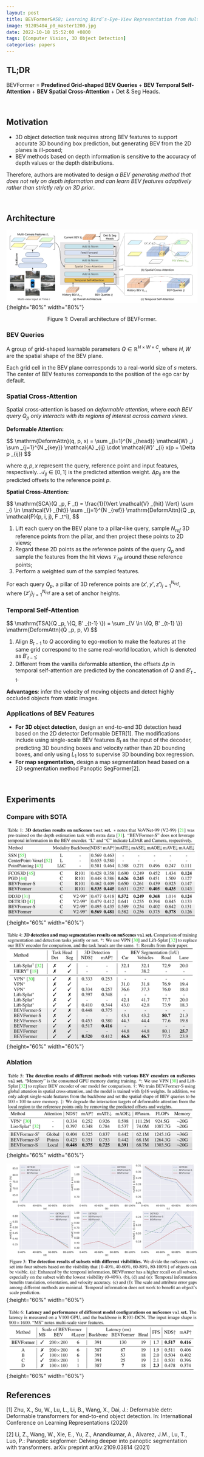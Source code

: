 ```yaml
---
layout: post
title: BEVFormer&#58; Learning Bird’s-Eye-View Representation from Multi-Camera Images via Spatiotemporal Transformers
image: 91205404_p0_master1200.jpg
date: 2022-10-18 15:52:00 +0800
tags: [Computer Vision, 3D Object Detection]
categories: papers
---
```


## TL;DR
BEVFormer = **Predefined Grid-shaped BEV Queries** + **BEV Temporal Self-Attention** + **BEV Spatial Cross-Attention** + Det & Seg Heads.

<br/>

## Motivation
- 3D object detection task requires strong BEV features to support accurate 3D bounding box prediction, but generating BEV from the 2D planes is ill-posed;
- BEV methods based on depth information is sensitive to the accuracy of depth values or the depth distributions.

Therefore, authors are motivated to design *a BEV generating method that does not rely on depth information and can learn BEV features adaptively rather than strictly rely on 3D prior*.

<br/>

## Architecture

![](https://github.com/Zanue/Zanue.github.io/raw/main/images/blog_img/bevformer/bevformer-framework.jpg){:height="80%" width="80%"}  
<center style="font-size:14px">Figure 1: Overall architecture of BEVFormer.</center> 


### BEV Queries
A group of grid-shaped learnable parameters $Q \in \mathbb{R}^{H \times W \times C}$, where $H, W$ are the spatial shape of the BEV plane.

Each grid cell in the BEV plane corresponds to a real-world size of $s$ meters. The center of BEV features corresponds to the position of the ego car by default.

### Spatial Cross-Attention
Spatial cross-attention is based on *deformable attention*, where *each BEV query $Q _p$ only interacts with its regions of interest across camera views*.

**Deformable Attention:**

<p>
$$
\mathrm{DeformAttn}(q, p, x) = \sum _{i=1}^{N _{head}} \mathcal{W} _i \sum _{j=1}^{N _{key}} \mathcal{A} _{ij} \cdot \mathcal{W}' _{i} x(p + \Delta p _{ij})
$$  
</p>

where $q, p, x$ represent the query, reference point and input features, respectively. $\mathcal{A} _{ij} \in [0, 1]$ is the predicted attention weight. $\Delta p _{ij}$ are the predicted offsets to the reference point $p$.


**Spatial Cross-Attention:**

<p>
$$
\mathrm{SCA}(Q _p, F _t) = \frac{1}{\Vert \mathcal{V} _{hit} \Vert} \sum _{i \in \mathcal{V} _{hit}} \sum _{j=1}^{N _{ref}} \mathrm{DeformAttn}(Q _p, \mathcal{P}(p, i, j), F _t^i),
$$  
</p>

1. Lift each query on the BEV plane to a pillar-like query, sample $N _{ref}$ 3D reference points from the pillar, and then project these points to 2D views;
2. Regard these 2D points as the reference points of the query $Q _p$ and sample the features from the hit views $\mathcal{V} _{hit}$ around these reference points;
3. Perform a weighted sum of the sampled features.

For each query $Q _p$, a pillar of 3D reference points are $(x', y', z') _{j=1}^{N _{ref}}$, where $\{z' _j \} _{j=1}^{N _{ref}}$ are a set of anchor heights.


### Temporal Self-Attention

<p>
$$
\mathrm{TSA}(Q _p, \{Q, B' _{t-1} \}) = \sum _{V \in \{Q, B' _{t-1} \}} \mathrm{DeformAttn}(Q _p, p, V)
$$  
</p>

1. Align $B _{t−1}$ to $Q$ according to ego-motion to make the features at the same grid correspond to the same real-world location, which is denoted as $B' _{t-1}$;
2. Different from the vanilla deformable attention, the offsets $\Delta p$ in temporal self-attention are predicted by the concatenation of $Q$ and $B' _{t-1}$.

**Advantages**: infer the velocity of moving objects and detect highly occluded objects from static images.


### Applications of BEV Features
- **For 3D object detection,** design an end-to-end 3D detection head based on the 2D detector Deformable DETR[1]. The modifications include using single-scale BEV features $B _t$ as the input of the decoder, predicting 3D bounding boxes and velocity rather than 2D bounding boxes, and only using $L _1$ loss to supervise 3D bounding box regression.
- **For map segmentation,** design a map segmentation head based on a 2D segmentation method Panoptic SegFormer[2].

<br/>

## Experiments

### Compare with SOTA
![](https://github.com/Zanue/Zanue.github.io/raw/main/images/blog_img/bevformer/bevformer-table1.jpg){:height="60%" width="60%"}  

![](https://github.com/Zanue/Zanue.github.io/raw/main/images/blog_img/bevformer/bevformer-table4.jpg){:height="60%" width="60%"}  

### Ablation

![](https://github.com/Zanue/Zanue.github.io/raw/main/images/blog_img/bevformer/bevformer-table5.jpg){:height="60%" width="60%"}  

![](https://github.com/Zanue/Zanue.github.io/raw/main/images/blog_img/bevformer/bevformer-fig3.jpg){:height="60%" width="60%"}  

![](https://github.com/Zanue/Zanue.github.io/raw/main/images/blog_img/bevformer/bevformer-table6.jpg){:height="60%" width="60%"}  


## References
[1] Zhu, X., Su, W., Lu, L., Li, B., Wang, X., Dai, J.: Deformable detr: Deformable transformers for end-to-end object detection. In: International Conference on Learning Representations (2020)  

[2] Li, Z., Wang, W., Xie, E., Yu, Z., Anandkumar, A., Alvarez, J.M., Lu, T., Luo, P.: Panoptic segformer: Delving deeper into panoptic segmentation with transformers. arXiv preprint arXiv:2109.03814 (2021)